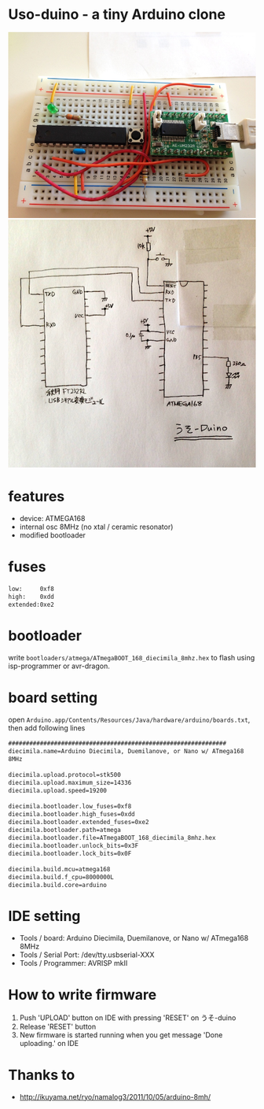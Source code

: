 Uso-duino - a tiny Arduino clone
===============

![photo](doc/photo.jpg)
![schematic](doc/uso_sch.jpg)

# features

- device: ATMEGA168
- internal osc 8MHz (no xtal / ceramic resonator)
- modified bootloader

# fuses

    low:     0xf8
    high:    0xdd
    extended:0xe2

# bootloader

write `bootloaders/atmega/ATmegaBOOT_168_diecimila_8mhz.hex` to flash using isp-programmer or avr-dragon.


# board setting

open `Arduino.app/Contents/Resources/Java/hardware/arduino/boards.txt`, then add following lines

    ##############################################################
    diecimila.name=Arduino Diecimila, Duemilanove, or Nano w/ ATmega168 8MHz
    
    diecimila.upload.protocol=stk500
    diecimila.upload.maximum_size=14336
    diecimila.upload.speed=19200
    
    diecimila.bootloader.low_fuses=0xf8
    diecimila.bootloader.high_fuses=0xdd
    diecimila.bootloader.extended_fuses=0xe2
    diecimila.bootloader.path=atmega
    diecimila.bootloader.file=ATmegaBOOT_168_diecimila_8mhz.hex
    diecimila.bootloader.unlock_bits=0x3F
    diecimila.bootloader.lock_bits=0x0F
    
    diecimila.build.mcu=atmega168
    diecimila.build.f_cpu=8000000L
    diecimila.build.core=arduino

# IDE setting

- Tools / board: Arduino Diecimila, Duemilanove, or Nano w/ ATmega168 8MHz
- Tools / Serial Port: /dev/tty.usbserial-XXX
- Tools / Programmer: AVRISP mkII

# How to write firmware

1. Push 'UPLOAD' button on IDE with pressing 'RESET' on うそ-duino
2. Release 'RESET' button
3. New firmware is started running when you get message 'Done uploading.' on IDE

# Thanks to

- http://ikuyama.net/ryo/namalog3/2011/10/05/arduino-8mh/
